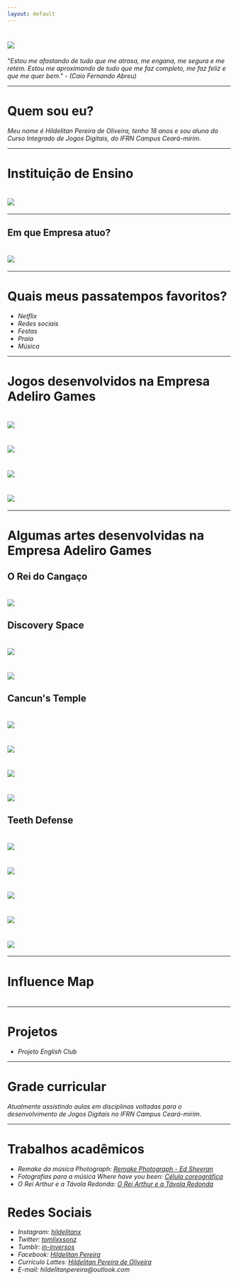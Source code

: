```yaml
---
layout: default
---
```


# ![](eu.png)  

"_Estou me afastando de tudo que me atrasa, me engana, me segura e me retém. Estou me aproximando de tudo que me faz completo, me faz feliz e que me quer bem." - (Caio Fernando Abreu)_

* * * 

# Quem sou eu?

_Meu nome é Hildelitan Pereira de Oliveira, tenho 18 anos e sou aluna do Curso Integrado de Jogos Digitais, do IFRN Campus Ceará-mirim._

* * *

# Instituição de Ensino

# ![](if.png)

* * * 

## Em que Empresa atuo?

# ![](empresa.png)

* * * 

# Quais meus passatempos favoritos?

* _Netflix_  
* _Redes sociais_  
* _Festas_  
* _Praia_  
* _Música_  

* * * 

# Jogos desenvolvidos na Empresa Adeliro Games

# [![](jogo1.png)](https://alessandrats.github.io/O%20Rei%20do%20Cangaco/)

# [![](jogo2.png)](https://alessandrats.github.io/DiscoverySpace/)

# [![](jogo3.png)](https://alessandrats.github.io/CancunsTemple/)

# [![](jogo4.png)](https://alessandrats.github.io/TeethDefense/)

* * * 

# Algumas artes desenvolvidas na Empresa Adeliro Games

## O Rei do Cangaço

# ![](photo1.png)  

## Discovery Space

# ![](photo2.png)  

# ![](photo3.png)  

## Cancun's Temple

# ![](photo4.png)  

# ![](photo5.png)  

# ![](photo6.png)  

# ![](photo7.png)  

## Teeth Defense

# ![](photo8.png)  

# ![](photo9.png)  

# ![](photo10.png)  

# ![](photo11.png)  

# ![](photo12.png)  

* * *

# Influence Map 

# 

* * *
# Projetos

* _Projeto English Club_

* * *

# Grade curricular

_Atualmente assistindo aulas em disciplinas voltadas para o desenvolvimento de Jogos Digitais no IFRN Campus Ceará-mirim_. 

* * *

# Trabalhos acadêmicos

* _Remake da música Photograph: [Remake Photograph - Ed Sheeran](https://www.youtube.com/watch?v=gk6JF1bzlB8)_  
* _Fotografias para a música Where have you been: [Célula coreográfica](https://www.youtube.com/watch?v=0XH5Oab4L-Y)_  
* _O Rei Arthur e a Távola Redonda: [O Rei Arthur e a Távola Redonda](https://www.youtube.com/watch?v=RSX8255Pq-Y)_

# Redes Sociais 

* _Instagram:  [hildelitanx](https://www.instagram.com/hildelitanx/)_    
* _Twitter: [tomlixxsonz](https://twitter.com/tomlixxsonz)_  
* _Tumblr:  [in-inversos](http://in-inversos.tumblr.com/)_    
* _Facebook:  [Hildelitan Pereira](https://www.facebook.com/hildelitan)_    
* _Currículo Lattes: [Hildelitan Pereira de Oliveira](http://lattes.cnpq.br/5361936635040520)_  
* _E-mail: hildelitanpereira@outlook.com_
